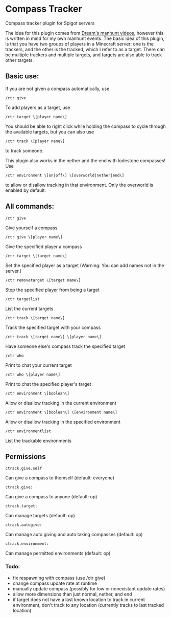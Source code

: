 # Compass Tracker
Compass tracker plugin for Spigot servers

The idea for this plugin comes from [Dream's manhunt videos](https://www.youtube.com/watch?v=3tH4dyOPZnY&feature=youtu.be), however this is written in mind for my own manhunt events.
The basic idea of this plugin, is that you have two groups of players in a Minecraft server: one is the trackers, and the other is the tracked, which I refer to as a target. There can be multiple trackers and multiple targets, and targets are also able to track other targets.

## Basic use:
If you are not given a compass automatically, use
```
/ctr give
```

To add players as a target, use
```
/ctr target \[player name\]
```

You should be able to right click while holding the compass to cycle through the available targets, but you can also use
```
/ctr track \[player name\]
```
to track someone.

This plugin also works in the nether and the end with lodestone compasses! Use
```
/ctr environment \[on|off\] \[overworld|nether|end\]
```
to allow or disallow tracking in that environment. Only the overworld is enabled by default.

## All commands:
```
/ctr give
```
Give yourself a compass

```
/ctr give \[player name\]
```
Give the specified player a compass

```
/ctr target \[target name\]
```
Set the specified player as a target (Warning: You can add names not in the server.)

```
/ctr removetarget \[target name\]
```
Stop the specified player from being a target

```
/ctr targetlist
```
List the current targets

```
/ctr track \[target name\]
```
Track the specified target with your compass

```
/ctr track \[target name\] \[player name\]
```
Have someone else's compass track the specified target

```
/ctr who
```
Print to chat your current target

```
/ctr who \[player name\]
```
Print to chat the specified player's target

```
/ctr environment \[boolean\]
```
Allow or disallow tracking in the current environment

```
/ctr environment \[boolean\] \[environment name\]
```
Allow or disallow tracking in the specified environment

```
/ctr environmentlist
```
List the trackable environments

## Permissions
```
ctrack.give.self
```
Can give a compass to themself (default: everyone)

```
ctrack.give:
```
Can give a compass to anyone (default: op)

```
ctrack.target:
```
Can manage targets (default: op)

```
ctrack.autogive:
```
Can manage auto giving and auto taking compasses (default: op)

```
ctrack.environment:
```
Can manage permitted environments (default: op)


### Todo:
- fix respawning with compass (use /ctr give)
- change compass update rate at runtime
- manually update compass (possibly for low or nonexistant update rates)
- allow more dimensions than just normal, nether, and end
- if target does not have a last known location to track in current environment, don't track to any location (currently tracks to last tracked location)